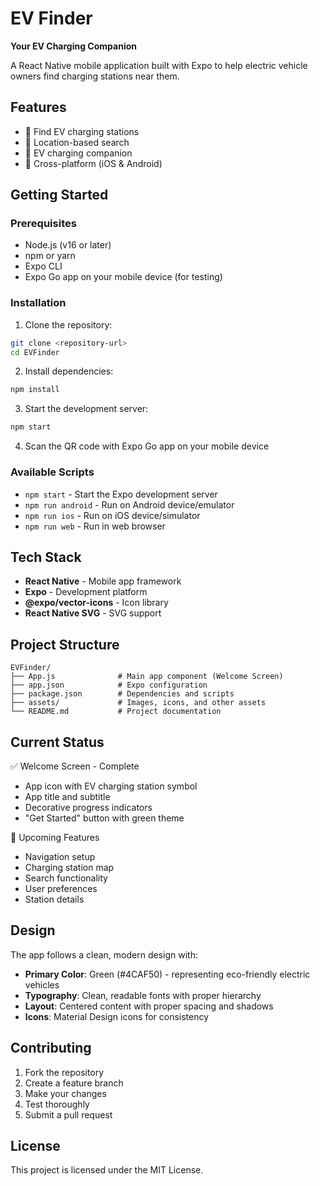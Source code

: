 # EV Finder

**Your EV Charging Companion**

A React Native mobile application built with Expo to help electric vehicle owners find charging stations near them.

## Features

- 🔋 Find EV charging stations
- 📍 Location-based search
- 🚗 EV charging companion
- 📱 Cross-platform (iOS & Android)

## Getting Started

### Prerequisites

- Node.js (v16 or later)
- npm or yarn
- Expo CLI
- Expo Go app on your mobile device (for testing)

### Installation

1. Clone the repository:
```bash
git clone <repository-url>
cd EVFinder
```

2. Install dependencies:
```bash
npm install
```

3. Start the development server:
```bash
npm start
```

4. Scan the QR code with Expo Go app on your mobile device

### Available Scripts

- `npm start` - Start the Expo development server
- `npm run android` - Run on Android device/emulator
- `npm run ios` - Run on iOS device/simulator
- `npm run web` - Run in web browser

## Tech Stack

- **React Native** - Mobile app framework
- **Expo** - Development platform
- **@expo/vector-icons** - Icon library
- **React Native SVG** - SVG support

## Project Structure

```
EVFinder/
├── App.js              # Main app component (Welcome Screen)
├── app.json            # Expo configuration
├── package.json        # Dependencies and scripts
├── assets/             # Images, icons, and other assets
└── README.md           # Project documentation
```

## Current Status

✅ Welcome Screen - Complete
- App icon with EV charging station symbol
- App title and subtitle
- Decorative progress indicators
- "Get Started" button with green theme

🚧 Upcoming Features
- Navigation setup
- Charging station map
- Search functionality
- User preferences
- Station details

## Design

The app follows a clean, modern design with:
- **Primary Color**: Green (#4CAF50) - representing eco-friendly electric vehicles
- **Typography**: Clean, readable fonts with proper hierarchy
- **Layout**: Centered content with proper spacing and shadows
- **Icons**: Material Design icons for consistency

## Contributing

1. Fork the repository
2. Create a feature branch
3. Make your changes
4. Test thoroughly
5. Submit a pull request

## License

This project is licensed under the MIT License. 